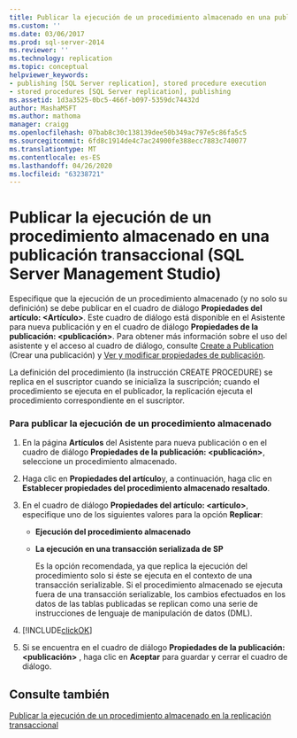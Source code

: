 ```yaml
---
title: Publicar la ejecución de un procedimiento almacenado en una publicación transaccional (SQL Server Management Studio) | Microsoft Docs
ms.custom: ''
ms.date: 03/06/2017
ms.prod: sql-server-2014
ms.reviewer: ''
ms.technology: replication
ms.topic: conceptual
helpviewer_keywords:
- publishing [SQL Server replication], stored procedure execution
- stored procedures [SQL Server replication], publishing
ms.assetid: 1d3a3525-0bc5-466f-b097-5359dc74432d
author: MashaMSFT
ms.author: mathoma
manager: craigg
ms.openlocfilehash: 07bab8c30c138139dee50b349ac797e5c86fa5c5
ms.sourcegitcommit: 6fd8c1914de4c7ac24900fe388ecc7883c740077
ms.translationtype: MT
ms.contentlocale: es-ES
ms.lasthandoff: 04/26/2020
ms.locfileid: "63238721"
---
```

# <a name="publish-the-execution-of-a-stored-procedure-in-a-transactional-publication-sql-server-management-studio"></a>Publicar la ejecución de un procedimiento almacenado en una publicación transaccional (SQL Server Management Studio)
   Especifique que la ejecución de un procedimiento almacenado (y no solo su definición) se debe publicar en el cuadro de diálogo **Propiedades del artículo: \<Artículo>**. Este cuadro de diálogo está disponible en el Asistente para nueva publicación y en el cuadro de diálogo **Propiedades de la publicación: \<publicación>**. Para obtener más información sobre el uso del asistente y el acceso al cuadro de diálogo, consulte [Create a Publication](create-a-publication.md) (Crear una publicación) y [Ver y modificar propiedades de publicación](view-and-modify-publication-properties.md).  
  
 La definición del procedimiento (la instrucción CREATE PROCEDURE) se replica en el suscriptor cuando se inicializa la suscripción; cuando el procedimiento se ejecuta en el publicador, la replicación ejecuta el procedimiento correspondiente en el suscriptor.  
  
### <a name="to-publish-the-execution-of-a-stored-procedure"></a>Para publicar la ejecución de un procedimiento almacenado  
  
1.  En la página **Artículos** del Asistente para nueva publicación o en el cuadro de diálogo **Propiedades de la publicación: \<publicación>**, seleccione un procedimiento almacenado.  
  
2.  Haga clic en **Propiedades del artículo**y, a continuación, haga clic en **Establecer propiedades del procedimiento almacenado resaltado**.  
  
3.  En el cuadro de diálogo **Propiedades del artículo: \<artículo>**, especifique uno de los siguientes valores para la opción **Replicar**:  
  
    -   **Ejecución del procedimiento almacenado**  
  
    -   **La ejecución en una transacción serializada de SP**  
  
         Es la opción recomendada, ya que replica la ejecución del procedimiento solo si éste se ejecuta en el contexto de una transacción serializable. Si el procedimiento almacenado se ejecuta fuera de una transacción serializable, los cambios efectuados en los datos de las tablas publicadas se replican como una serie de instrucciones de lenguaje de manipulación de datos (DML).  
  
4.  [!INCLUDE[clickOK](../../../includes/clickok-md.md)]  
  
5.  Si se encuentra en el cuadro de diálogo **Propiedades de la publicación: \<publicación>** , haga clic en **Aceptar** para guardar y cerrar el cuadro de diálogo.  
  
## <a name="see-also"></a>Consulte también  
 [Publicar la ejecución de un procedimiento almacenado en la replicación transaccional](../transactional/publishing-stored-procedure-execution-in-transactional-replication.md)  
  
  
